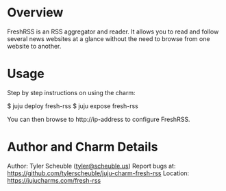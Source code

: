 # Overview

FreshRSS is an RSS aggregator and reader. It allows you to read and follow several
news websites at a glance without the need to browse from one website to another.

# Usage

Step by step instructions on using the charm:

  $ juju deploy fresh-rss
  $ juju expose fresh-rss

You can then browse to http://ip-address to configure FreshRSS.

# Author and Charm Details

Author: Tyler Scheuble (tyler@scheuble.us)
Report bugs at: https://github.com/tylerscheuble/juju-charm-fresh-rss
Location: https://jujucharms.com/fresh-rss
